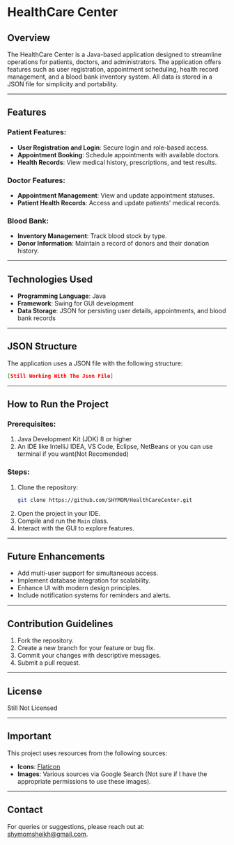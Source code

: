 # HealthCare Center

## Overview
The HealthCare Center is a Java-based application designed to streamline operations for patients, doctors, and administrators. The application offers features such as user registration, appointment scheduling, health record management, and a blood bank inventory system. All data is stored in a JSON file for simplicity and portability.

---

## Features

### Patient Features:
- **User Registration and Login**: Secure login and role-based access.
- **Appointment Booking**: Schedule appointments with available doctors.
- **Health Records**: View medical history, prescriptions, and test results.

### Doctor Features:
- **Appointment Management**: View and update appointment statuses.
- **Patient Health Records**: Access and update patients' medical records.

### Blood Bank:
- **Inventory Management**: Track blood stock by type.
- **Donor Information**: Maintain a record of donors and their donation history.

---

## Technologies Used
- **Programming Language**: Java
- **Framework**: Swing for GUI development
- **Data Storage**: JSON for persisting user details, appointments, and blood bank records

---

## JSON Structure
The application uses a JSON file with the following structure:
```json
[Still Working With The Json File]
```

---

## How to Run the Project

### Prerequisites:
1. Java Development Kit (JDK) 8 or higher
2. An IDE like IntelliJ IDEA, VS Code, Eclipse, NetBeans or you can use terminal if you want(Not Recomended)

### Steps:
1. Clone the repository:
   ```bash
   git clone https://github.com/SHYMOM/HealthCareCenter.git
   ```
2. Open the project in your IDE.
3. Compile and run the `Main` class.
4. Interact with the GUI to explore features.

---

## Future Enhancements
- Add multi-user support for simultaneous access.
- Implement database integration for scalability.
- Enhance UI with modern design principles.
- Include notification systems for reminders and alerts.

---

## Contribution Guidelines
1. Fork the repository.
2. Create a new branch for your feature or bug fix.
3. Commit your changes with descriptive messages.
4. Submit a pull request.

---

## License
Still Not Licensed

---

## Important
This project uses resources from the following sources:
- **Icons**: [Flaticon](https://www.flaticon.com)
- **Images**: Various sources via Google Search (Not sure if I have the appropriate permissions to use these images).

---

## Contact
For queries or suggestions, please reach out at: shymomsheikh@gmail.com.
